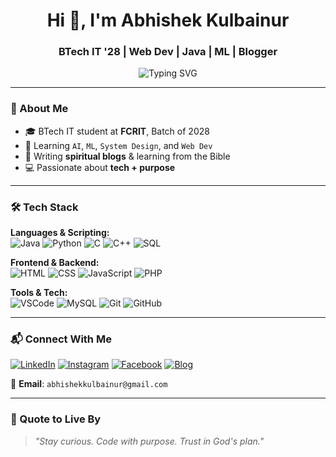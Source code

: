 <h1 align="center">Hi 👋, I'm Abhishek Kulbainur</h1>
<h3 align="center">BTech IT '28 |  Web Dev | Java | ML | Blogger</h3>

<p align="center">
  <img src="https://readme-typing-svg.demolab.com?font=Fira+Code&size=18&pause=1000&center=true&vCenter=true&width=500&lines=Tech+Enthusiast+%F0%9F%94%A5;AI+-+ML+-+DS+Explorer+%F0%9F%9A%80;Full+Stack+Web+Learner+%F0%9F%92%BB;Spiritual+Blogger+%E2%9C%A9;Love+to+Build+and+Break+%F0%9F%A4%AA" alt="Typing SVG" />
</p>

---

### 🚀 About Me
- 🎓 BTech IT student at **FCRIT**, Batch of 2028 
- 🌱 Learning `AI`, `ML`, `System Design`, and `Web Dev`  
- 📖 Writing **spiritual blogs** & learning from the Bible  
- 💻 Passionate about **tech + purpose**

---

### 🛠️ Tech Stack

**Languages & Scripting:**  
![Java](https://img.shields.io/badge/Java-007396?style=for-the-badge&logo=java&logoColor=white)
![Python](https://img.shields.io/badge/Python-3670A0?style=for-the-badge&logo=python&logoColor=white)
![C](https://img.shields.io/badge/C-00599C?style=for-the-badge&logo=c&logoColor=white)
![C++](https://img.shields.io/badge/C%2B%2B-00427e?style=for-the-badge&logo=c%2B%2B&logoColor=white)
![SQL](https://img.shields.io/badge/SQL-1d527c?style=for-the-badge&logo=postgresql&logoColor=white)

**Frontend & Backend:**  
![HTML](https://img.shields.io/badge/HTML5-E34F26?style=for-the-badge&logo=html5&logoColor=white)
![CSS](https://img.shields.io/badge/CSS-1572B6?style=for-the-badge&logo=css3&logoColor=white)
![JavaScript](https://img.shields.io/badge/JavaScript-FFD43B?style=for-the-badge&logo=javascript&logoColor=black)
![PHP](https://img.shields.io/badge/PHP-777BB4?style=for-the-badge&logo=php&logoColor=white)

**Tools & Tech:**  
![VSCode](https://img.shields.io/badge/VS%20Code-007ACC?style=for-the-badge&logo=visual-studio-code&logoColor=white)
![MySQL](https://img.shields.io/badge/MySQL-005C84?style=for-the-badge&logo=mysql&logoColor=white)
![Git](https://img.shields.io/badge/Git-F05032?style=for-the-badge&logo=git&logoColor=white)
![GitHub](https://img.shields.io/badge/GitHub-181717?style=for-the-badge&logo=github&logoColor=white)

---

### 📬 Connect With Me

[![LinkedIn](https://img.shields.io/badge/-LinkedIn-0A66C2?style=for-the-badge&logo=linkedin&logoColor=white)](https://www.linkedin.com/in/abhishek-kulbainur-473022319)
[![Instagram](https://img.shields.io/badge/-Instagram-E4405F?style=for-the-badge&logo=instagram&logoColor=white)](https://instagram.com/abhishekkulbainur)
[![Facebook](https://img.shields.io/badge/-Facebook-1877F2?style=for-the-badge&logo=facebook&logoColor=white)](https://facebook.com/abhishekkulbainur)
[![Blog](https://img.shields.io/badge/-Blogspot-FF5722?style=for-the-badge&logo=blogger&logoColor=white)](https://abhishekkulbainur.blogspot.com/)

📧 **Email**: `abhishekkulbainur@gmail.com` 

---

### 💬 Quote to Live By

> _"Stay curious. Code with purpose. Trust in God's plan."_
